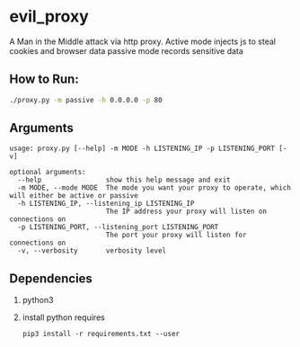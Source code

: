 # evil_proxy

A Man in the Middle attack via http proxy.
Active mode injects js to steal cookies and browser data
passive mode records sensitive data

## How to Run:

```bash
./proxy.py -m passive -h 0.0.0.0 -p 80
```

## Arguments
```
usage: proxy.py [--help] -m MODE -h LISTENING_IP -p LISTENING_PORT [-v]

optional arguments:
  --help                show this help message and exit
  -m MODE, --mode MODE  The mode you want your proxy to operate, which will either be active or passive
  -h LISTENING_IP, --listening_ip LISTENING_IP
                        The IP address your proxy will listen on connections on
  -p LISTENING_PORT, --listening_port LISTENING_PORT
                        The port your proxy will listen for connections on
  -v, --verbosity       verbosity level
```

## Dependencies

 1. python3
 2. install python requires

    `pip3 install -r requirements.txt --user`